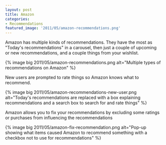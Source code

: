 ```yaml
---
layout: post
title: Amazon
categories:
- Recommendations
featured_image: '2011/05/amazon-recommendations.png'
---
```

Amazon has multiple kinds of recommendations. They have the most as "Today's recommendations" in a carousel, then just a couple of upcoming or new recommendations, and a couple things from your wishlist.

{% image big 2011/05/amazon-recommendations.png alt="Multiple types of recommendations on Amazon" %}

New users are prompted to rate things so Amazon knows what to recommend.

{% image big 2011/05/amazon-recommendations-new-user.png alt="Today's recommendations are replaced with a box explaining recommendations and a search box to search for and rate things" %}

Amazon allows you to fix your recommendations by excluding some ratings or purchases from influencing the recommendations

{% image big 2011/05/amazon-fix-recommendation.png alt="Pop-up showing what items caused Amazon to recommend something with a checkbox not to use for recommendations" %}